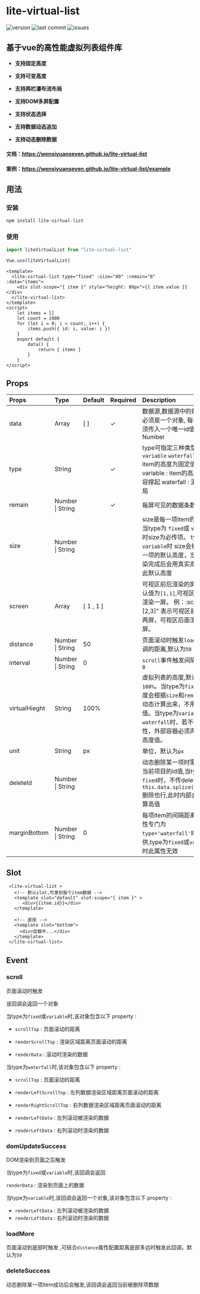 # lite-virtual-list

 ![version](https://img.shields.io/github/package-json/v/wensiyuanseven/lite-virtual-list) ![last commit](https://img.shields.io/github/last-commit/wensiyuanseven/lite-virtual-list)  ![issues](https://img.shields.io/github/issues/wensiyuanseven/lite-virtual-list)

## 基于vue的高性能虚拟列表组件库

- **支持固定高度**

- **支持可变高度**

- **支持两栏瀑布流布局**

- **支持DOM多屏配置**

- **支持状态选择**

- **支持数据动态追加**

- **支持动态删除数据**

#### 文档：<https://wensiyuanseven.github.io/lite-virtual-list>

#### 案例：<https://wensiyuanseven.github.io/lite-virtual-list/example>

## 用法

### 安装

``` sh
npm install lite-virtual-list
```

### 使用

```js
import liteVirtualList from "lite-virtual-list"

Vue.use(liteVirtualList)
```

```vue
<template>
  <lite-virtual-list type="fixed" :size="80" :remain="8" :data="items">
    <div slot-scope="{ item }" style="height: 80px">{{ item.value }}</div>
  </lite-virtual-list>
</template>
<script>
    let items = []
    let count = 1000
    for (let i = 0; i < count; i++) {
        items.push({ id: i, value: i })
    }
    export default {
        data() {
            return { items }
        }
    }
</script>
```

## Props

| Props    | Type  |Default| Required   | Description                                   |
|:---------|:------|:-----------|:------------|:----------------------------------------
| data     | Array |[ ]| ✓          | 数据源,数据源中的每个item必须是一个对象, 每个item必须传入一个唯一id值  `{ id : Number | String }`,当type为`waterfall`时,每个item传入height字段 `{ height : Number | String }`,即每一项item的高度|
| type | String    | | ✓ |  type可指定三种类型 `fixed` `variable` `waterfall` fixed : item的高度为固定值    variable : item的高度根据内容撑起  waterfall : 瀑布流布局                              |
| remain   | Number \| String    | |  ✓  |  每屏可见的数据条数 |
| size   | Number \| String    |  |   |  size是每一项item的高度。 当type为 `fixed`或 `variable` 时size为必传项。 type为`variable`时 size会被当做每一项的默认高度，当DOM渲染完成后会用真实高度替换此默认高度 |
| screen   | Array    | [ 1 , 1 ]|   |  可视区前后渲染的屏数。 默认值为`[1,1]`,可视区前后各渲染一屏。 例：:screen="[2,3]" 表示可视区前面渲染两屏，可视区后面渲染三屏。 |
| distance   | Number \| String    |50|    |  页面滚动时触发`loadMore`回调的距离,默认为`50` |
| interval   | Number \| String    | 0|   |  `scroll`事件触发间隔,默认为`0` |
| virtualHieght   | String    | 100%|   |  虚拟列表的高度,默认为`100%`。当type为`fixed`时，高度会根据`size`和`remain`属性动态计算出来，不用传入此值。当type为`variable`或 `waterfall`时，若不传入此属性，外部容器必须声明一个高度值。 |
| unit   | String    | px |   |  单位，默认为`px` |
| deleteId   |  Number \| String  |   |  | 动态删除某一项时需要传入当前项目的id值,当type为`fixed`时，不传deleteId,直接`this.data.splice(index,1)`删除也行,此时内部会动态计算高值
| marginBottom   |  Number \| String     |  0 |  |  每项item的间隔距离。 此属性专门为`type='waterfall'`时提供,type为`fixed`或`variable`时此属性无效 |

## Slot

 ```vue
  <lite-virtual-list >
    <!-- 默认slot,可拿到每个item数据 -->
    <template slot="default" slot-scope="{ item }" >
       <div>{{item.id}}</div>
    </template>

    <!-- 底部 -->
    <template slot="bottom">
      <div>加载中...</div>
    </template>
  </lite-virtual-list>
 ```

## Event

### scroll

  页面滚动时触发

  该回调会返回一个对象

  当type为`fixed`或`variable`时,该对象包含以下 property :

- `scrollTop` : 页面滚动的距离

- `renderScrollTop` : 渲染区域距离页面滚动的距离

- `renderData` : 滚动时渲染的数据

当type为`waterfall`时,该对象包含以下 property :

- `scrollTop` : 页面滚动的距离

- `renderLeftScrollTop` : 左列数据渲染区域距离页面滚动的距离

- `renderRightScrollTop` : 右列数据渲染区域距离页面滚动的距离
- `renderLeftData` : 左列滚动被渲染的数据
- `renderLeftData` : 右列滚动时渲染的数据

### domUpdateSuccess

 DOM渲染到页面之后触发

  当type为`fixed`或`variable`时,该回调会返回

  `renderData` : 渲染到页面上的数据

  当type为`variable`时,该回调会返回一个对象,该对象包含以下 property :

- `renderLeftData` : 左列滚动被渲染的数据
- `renderLeftData` : 右列滚动时渲染的数据

### loadMore

 页面滚动到底部时触发 ,可结合`distance`属性配置距离底部多远时触发此回调，默认为`50`

### deleteSuccess

 动态删除某一项item成功后会触发,该回调会返回当前被删除项数据
